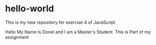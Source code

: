 # hello-world
This is my new repository for exercise 4 of JavaScript

Hello My Name is Donel and I am a Master's Student. This  is Part of my assignment
